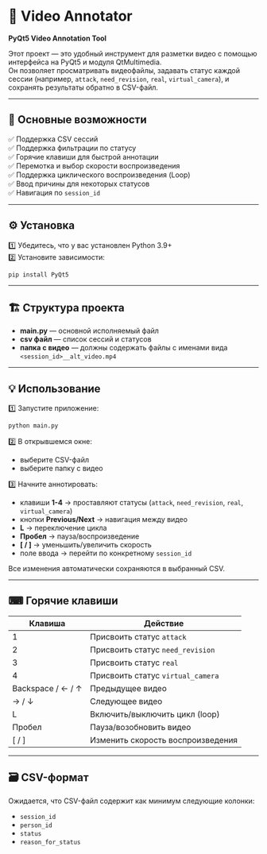 
# 📼 Video Annotator

**PyQt5 Video Annotation Tool**

Этот проект — это удобный инструмент для разметки видео с помощью интерфейса на PyQt5 и модуля QtMultimedia.  
Он позволяет просматривать видеофайлы, задавать статус каждой сессии (например, `attack`, `need_revision`, `real`, `virtual_camera`), и сохранять результаты обратно в CSV-файл.

---

## 🚀 Основные возможности

✅ Поддержка CSV сессий  
✅ Поддержка фильтрации по статусу  
✅ Горячие клавиши для быстрой аннотации  
✅ Перемотка и выбор скорости воспроизведения  
✅ Поддержка циклического воспроизведения (Loop)  
✅ Ввод причины для некоторых статусов  
✅ Навигация по `session_id`

---

## ⚙️ Установка

1️⃣ Убедитесь, что у вас установлен Python 3.9+  
2️⃣ Установите зависимости:
```bash
pip install PyQt5
```

---

## 🏗 Структура проекта

- **main.py** — основной исполняемый файл
- **csv файл** — список сессий и статусов
- **папка с видео** — должны содержать файлы с именами вида `<session_id>__alt_video.mp4`

---

## 💡 Использование

1️⃣ Запустите приложение:
```bash
python main.py
```

2️⃣ В открывшемся окне:
- выберите CSV-файл  
- выберите папку с видео  

3️⃣ Начните аннотировать:
- клавиши **1-4** → проставляют статусы (`attack`, `need_revision`, `real`, `virtual_camera`)  
- кнопки **Previous/Next** → навигация между видео  
- **L** → переключение цикла  
- **Пробел** → пауза/воспроизведение  
- **[ / ]** → уменьшить/увеличить скорость  
- поле ввода → перейти по конкретному `session_id`

Все изменения автоматически сохраняются в выбранный CSV.

---

## ⌨ Горячие клавиши

| Клавиша            | Действие                         |
|---------------------|----------------------------------|
| 1                  | Присвоить статус `attack`        |
| 2                  | Присвоить статус `need_revision`|
| 3                  | Присвоить статус `real`         |
| 4                  | Присвоить статус `virtual_camera` |
| Backspace / ← / ↑  | Предыдущее видео                |
| → / ↓             | Следующее видео                  |
| L                 | Включить/выключить цикл (loop)   |
| Пробел            | Пауза/возобновить видео          |
| [ / ]             | Изменить скорость воспроизведения|

---

## 🗃 CSV-формат

Ожидается, что CSV-файл содержит как минимум следующие колонки:
- `session_id`
- `person_id`
- `status`
- `reason_for_status`

